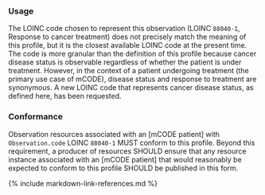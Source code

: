 ### Usage

The LOINC code chosen to represent this observation (LOINC `88040-1`, Response to cancer treatment) does not precisely match the meaning of this profile, but it is the closest available LOINC code at the present time. The code is more granular than the definition of this profile because cancer disease status is observable regardless of whether the patient is under treatment. However, in the context of a patient undergoing treatment (the primary use case of mCODE), disease status and response to treatment are synonymous. A new LOINC code that represents cancer disease status, as defined here, has been requested.

### Conformance

Observation resources associated with an [mCODE patient] with `Observation.code` LOINC `88040-1` MUST conform to this profile. Beyond this requirement, a producer of resources SHOULD ensure that any resource instance associated with an [mCODE patient] that would reasonably be expected to conform to this profile SHOULD be published in this form.

{% include markdown-link-references.md %}